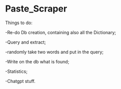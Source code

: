 # Paste_Scraper
Things to do:

-Re-do Db creation, containing also all the Dictionary;

-Query and extract;

-randomly take two words and put in the query;

-Write on the db what is found;

-Statistics;

-Chatgpt stuff.
